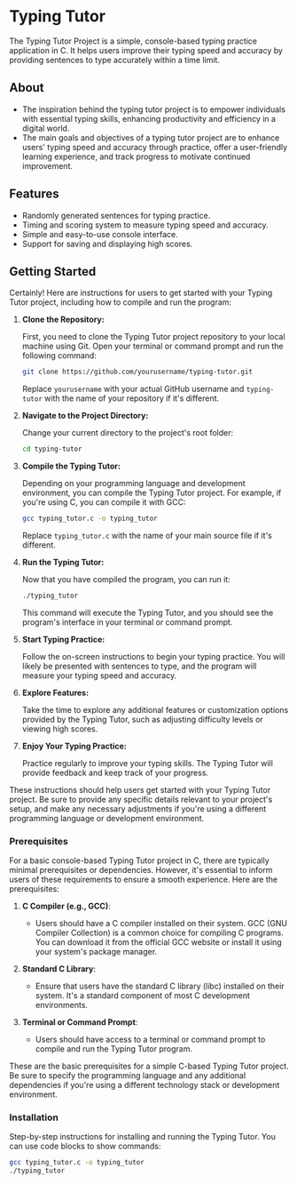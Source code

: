 # Typing Tutor 

The Typing Tutor Project is a simple, console-based typing practice application in C. It helps users improve their typing speed and accuracy by providing sentences to type accurately within a time limit.



## About

- The inspiration behind the typing tutor project is to empower individuals with essential typing skills, enhancing productivity and efficiency in a digital world.
- The main goals and objectives of a typing tutor project are to enhance users' typing speed and accuracy through practice, offer a user-friendly learning experience, and track progress to motivate continued improvement.

## Features

- Randomly generated sentences for typing practice.
- Timing and scoring system to measure typing speed and accuracy.
- Simple and easy-to-use console interface.
- Support for saving and displaying high scores.

## Getting Started

Certainly! Here are instructions for users to get started with your Typing Tutor project, including how to compile and run the program:

1. **Clone the Repository:**

   First, you need to clone the Typing Tutor project repository to your local machine using Git. Open your terminal or command prompt and run the following command:

   ```bash
   git clone https://github.com/yourusername/typing-tutor.git
   ```

   Replace `yourusername` with your actual GitHub username and `typing-tutor` with the name of your repository if it's different.

2. **Navigate to the Project Directory:**

   Change your current directory to the project's root folder:

   ```bash
   cd typing-tutor
   ```

3. **Compile the Typing Tutor:**

   Depending on your programming language and development environment, you can compile the Typing Tutor project. For example, if you're using C, you can compile it with GCC:

   ```bash
   gcc typing_tutor.c -o typing_tutor
   ```

   Replace `typing_tutor.c` with the name of your main source file if it's different.

4. **Run the Typing Tutor:**

   Now that you have compiled the program, you can run it:

   ```bash
   ./typing_tutor
   ```

   This command will execute the Typing Tutor, and you should see the program's interface in your terminal or command prompt.

5. **Start Typing Practice:**

   Follow the on-screen instructions to begin your typing practice. You will likely be presented with sentences to type, and the program will measure your typing speed and accuracy.

6. **Explore Features:**

   Take the time to explore any additional features or customization options provided by the Typing Tutor, such as adjusting difficulty levels or viewing high scores.

7. **Enjoy Your Typing Practice:**

   Practice regularly to improve your typing skills. The Typing Tutor will provide feedback and keep track of your progress.

These instructions should help users get started with your Typing Tutor project. Be sure to provide any specific details relevant to your project's setup, and make any necessary adjustments if you're using a different programming language or development environment.

### Prerequisites

For a basic console-based Typing Tutor project in C, there are typically minimal prerequisites or dependencies. However, it's essential to inform users of these requirements to ensure a smooth experience. Here are the prerequisites:

1. **C Compiler (e.g., GCC)**:
   - Users should have a C compiler installed on their system. GCC (GNU Compiler Collection) is a common choice for compiling C programs. You can download it from the official GCC website or install it using your system's package manager.

2. **Standard C Library**:
   - Ensure that users have the standard C library (libc) installed on their system. It's a standard component of most C development environments.

3. **Terminal or Command Prompt**:
   - Users should have access to a terminal or command prompt to compile and run the Typing Tutor program.

These are the basic prerequisites for a simple C-based Typing Tutor project. Be sure to specify the programming language and any additional dependencies if you're using a different technology stack or development environment. 

### Installation

Step-by-step instructions for installing and running the Typing Tutor. You can use code blocks to show commands:

```bash
gcc typing_tutor.c -o typing_tutor
./typing_tutor
